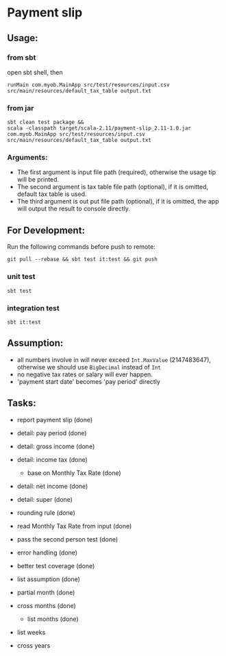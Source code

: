 # Payment slip
## Usage:
### from sbt
open sbt shell, then
```
runMain com.myob.MainApp src/test/resources/input.csv src/main/resources/default_tax_table output.txt
```

### from jar

```
sbt clean test package &&  
scala -classpath target/scala-2.11/payment-slip_2.11-1.0.jar com.myob.MainApp src/test/resources/input.csv src/main/resources/default_tax_table output.txt 
```

### Arguments:
- The first argument is input file path (required), otherwise the usage tip will be printed.
- The second argument is tax table file path (optional), if it is omitted, default tax table is used. 
- The third argument is out put file path (optional), if it is omitted, the app will output the result to console directly.   
 

## For Development:

Run the following commands before push to remote:  

```
git pull --rebase && sbt test it:test && git push
```

### unit test

```
sbt test
```

### integration test

```
sbt it:test
```
 
## Assumption:
- all numbers involve in will never exceed `Int.MaxValue` (2147483647), otherwise we should use `BigDecimal` instead of `Int`
- no negative tax rates or salary will ever happen. 
- 'payment start date' becomes 'pay period' directly

## Tasks:
- report payment slip (done)
- detail: pay period (done)
- detail: gross income (done)
- detail: income tax (done)
  - base on Monthly Tax Rate (done)
- detail: net income (done)  
- detail: super (done)
- rounding rule (done)
- read Monthly Tax Rate from input (done)
- pass the second person test (done)
- error handling (done)
- better test coverage (done)
- list assumption (done)

- partial month (done)
- cross months (done) 
  - list months (done)
- list weeks
- cross years

